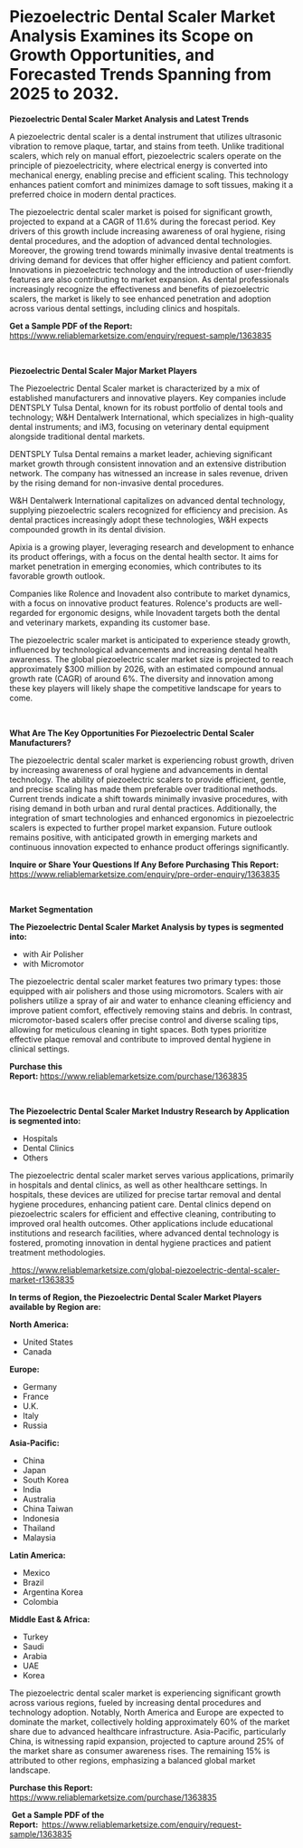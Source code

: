 <p><h1>Piezoelectric Dental Scaler Market Analysis Examines its Scope on Growth Opportunities, and Forecasted Trends Spanning from 2025 to 2032.</h1></p><p><strong>Piezoelectric Dental Scaler Market Analysis and Latest Trends</strong></p>
<p><p>A piezoelectric dental scaler is a dental instrument that utilizes ultrasonic vibration to remove plaque, tartar, and stains from teeth. Unlike traditional scalers, which rely on manual effort, piezoelectric scalers operate on the principle of piezoelectricity, where electrical energy is converted into mechanical energy, enabling precise and efficient scaling. This technology enhances patient comfort and minimizes damage to soft tissues, making it a preferred choice in modern dental practices.</p><p>The piezoelectric dental scaler market is poised for significant growth, projected to expand at a CAGR of 11.6% during the forecast period. Key drivers of this growth include increasing awareness of oral hygiene, rising dental procedures, and the adoption of advanced dental technologies. Moreover, the growing trend towards minimally invasive dental treatments is driving demand for devices that offer higher efficiency and patient comfort. Innovations in piezoelectric technology and the introduction of user-friendly features are also contributing to market expansion. As dental professionals increasingly recognize the effectiveness and benefits of piezoelectric scalers, the market is likely to see enhanced penetration and adoption across various dental settings, including clinics and hospitals.</p></p>
<p><strong>Get a Sample PDF of the Report:&nbsp;</strong> <a href="https://www.reliablemarketsize.com/enquiry/request-sample/1363835?utm_campaign=2450&utm_medium=2&utm_source=Github&utm_content=ia&utm_term=13042025&utm_id=piezoelectric-dental-scaler">https://www.reliablemarketsize.com/enquiry/request-sample/1363835</a></p>
<p>&nbsp;</p>
<p><strong>Piezoelectric Dental Scaler Major Market Players</strong></p>
<p><p>The Piezoelectric Dental Scaler market is characterized by a mix of established manufacturers and innovative players. Key companies include DENTSPLY Tulsa Dental, known for its robust portfolio of dental tools and technology; W&H Dentalwerk International, which specializes in high-quality dental instruments; and iM3, focusing on veterinary dental equipment alongside traditional dental markets. </p><p>DENTSPLY Tulsa Dental remains a market leader, achieving significant market growth through consistent innovation and an extensive distribution network. The company has witnessed an increase in sales revenue, driven by the rising demand for non-invasive dental procedures.</p><p>W&H Dentalwerk International capitalizes on advanced dental technology, supplying piezoelectric scalers recognized for efficiency and precision. As dental practices increasingly adopt these technologies, W&H expects compounded growth in its dental division.</p><p>Apixia is a growing player, leveraging research and development to enhance its product offerings, with a focus on the dental health sector. It aims for market penetration in emerging economies, which contributes to its favorable growth outlook.</p><p>Companies like Rolence and Inovadent also contribute to market dynamics, with a focus on innovative product features. Rolence's products are well-regarded for ergonomic designs, while Inovadent targets both the dental and veterinary markets, expanding its customer base.</p><p>The piezoelectric scaler market is anticipated to experience steady growth, influenced by technological advancements and increasing dental health awareness. The global piezoelectric scaler market size is projected to reach approximately $300 million by 2026, with an estimated compound annual growth rate (CAGR) of around 6%. The diversity and innovation among these key players will likely shape the competitive landscape for years to come.</p></p>
<p>&nbsp;</p>
<p><strong>What Are The Key Opportunities For Piezoelectric Dental Scaler Manufacturers?</strong></p>
<p><p>The piezoelectric dental scaler market is experiencing robust growth, driven by increasing awareness of oral hygiene and advancements in dental technology. The ability of piezoelectric scalers to provide efficient, gentle, and precise scaling has made them preferable over traditional methods. Current trends indicate a shift towards minimally invasive procedures, with rising demand in both urban and rural dental practices. Additionally, the integration of smart technologies and enhanced ergonomics in piezoelectric scalers is expected to further propel market expansion. Future outlook remains positive, with anticipated growth in emerging markets and continuous innovation expected to enhance product offerings significantly.</p></p>
<p><strong>Inquire or Share Your Questions If Any Before Purchasing This Report:</strong> <a href="https://www.reliablemarketsize.com/enquiry/pre-order-enquiry/1363835?utm_campaign=2450&utm_medium=2&utm_source=Github&utm_content=ia&utm_term=13042025&utm_id=piezoelectric-dental-scaler">https://www.reliablemarketsize.com/enquiry/pre-order-enquiry/1363835</a></p>
<p>&nbsp;</p>
<p><strong>Market Segmentation</strong></p>
<p><strong>The Piezoelectric Dental Scaler Market Analysis by types is segmented into:</strong></p>
<p><ul><li>with Air Polisher</li><li>with Micromotor</li></ul></p>
<p><p>The piezoelectric dental scaler market features two primary types: those equipped with air polishers and those using micromotors. Scalers with air polishers utilize a spray of air and water to enhance cleaning efficiency and improve patient comfort, effectively removing stains and debris. In contrast, micromotor-based scalers offer precise control and diverse scaling tips, allowing for meticulous cleaning in tight spaces. Both types prioritize effective plaque removal and contribute to improved dental hygiene in clinical settings.</p></p>
<p><strong>Purchase this Report:&nbsp;</strong><a href="https://www.reliablemarketsize.com/purchase/1363835?utm_campaign=2450&utm_medium=2&utm_source=Github&utm_content=ia&utm_term=13042025&utm_id=piezoelectric-dental-scaler">https://www.reliablemarketsize.com/purchase/1363835</a></p>
<p>&nbsp;</p>
<p><strong>The Piezoelectric Dental Scaler Market Industry Research by Application is segmented into:</strong></p>
<p><ul><li>Hospitals</li><li>Dental Clinics</li><li>Others</li></ul></p>
<p><p>The piezoelectric dental scaler market serves various applications, primarily in hospitals and dental clinics, as well as other healthcare settings. In hospitals, these devices are utilized for precise tartar removal and dental hygiene procedures, enhancing patient care. Dental clinics depend on piezoelectric scalers for efficient and effective cleaning, contributing to improved oral health outcomes. Other applications include educational institutions and research facilities, where advanced dental technology is fostered, promoting innovation in dental hygiene practices and patient treatment methodologies.</p></p>
<p><a href="https://www.reliablemarketsize.com/global-piezoelectric-dental-scaler-market-r1363835?utm_campaign=2450&utm_medium=2&utm_source=Github&utm_content=ia&utm_term=13042025&utm_id=piezoelectric-dental-scaler">&nbsp;https://www.reliablemarketsize.com/global-piezoelectric-dental-scaler-market-r1363835</a></p>
<p><strong>In terms of Region, the Piezoelectric Dental Scaler Market Players available by Region are:</strong></p>
<p>
    <p> <strong> North America: </strong>
        <ul>
            <li>United States</li>
            <li>Canada</li>
        </ul>
        </p> 
    <p> <strong> Europe: </strong>
        <ul>
            <li>Germany</li>
            <li>France</li>
            <li>U.K.</li>
            <li>Italy</li>
            <li>Russia</li>
        </ul>
        </p> 
    <p> <strong> Asia-Pacific: </strong>
        <ul>
            <li>China</li>
            <li>Japan</li>
            <li>South Korea</li>
            <li>India</li>
            <li>Australia</li>
            <li>China Taiwan</li>
            <li>Indonesia</li>
            <li>Thailand</li>
            <li>Malaysia</li>
        </ul>
        </p> 
    <p> <strong> Latin America: </strong>
        <ul>
            <li>Mexico</li>
            <li>Brazil</li>
            <li>Argentina Korea</li>
            <li>Colombia</li>
        </ul>
        </p> 
    <p> <strong> Middle East & Africa: </strong>
        <ul>
            <li>Turkey</li>
            <li>Saudi</li>
            <li>Arabia</li>
            <li>UAE</li>
            <li>Korea</li>
        </ul>
    </p>
    </p>
<p><p>The piezoelectric dental scaler market is experiencing significant growth across various regions, fueled by increasing dental procedures and technology adoption. Notably, North America and Europe are expected to dominate the market, collectively holding approximately 60% of the market share due to advanced healthcare infrastructure. Asia-Pacific, particularly China, is witnessing rapid expansion, projected to capture around 25% of the market share as consumer awareness rises. The remaining 15% is attributed to other regions, emphasizing a balanced global market landscape.</p></p>
<p><strong>Purchase this Report: </strong><a href="https://www.reliablemarketsize.com/purchase/1363835?utm_campaign=2450&utm_medium=2&utm_source=Github&utm_content=ia&utm_term=13042025&utm_id=piezoelectric-dental-scaler">https://www.reliablemarketsize.com/purchase/1363835</a></p>
<p>&nbsp;<strong>Get a Sample PDF of the Report:&nbsp;&nbsp;</strong><a href="https://www.reliablemarketsize.com/enquiry/request-sample/1363835?utm_campaign=2450&utm_medium=2&utm_source=Github&utm_content=ia&utm_term=13042025&utm_id=piezoelectric-dental-scaler">https://www.reliablemarketsize.com/enquiry/request-sample/1363835</a></p>
<p><strong></strong></p>
<p><p></p><p></p><p></p></p>
